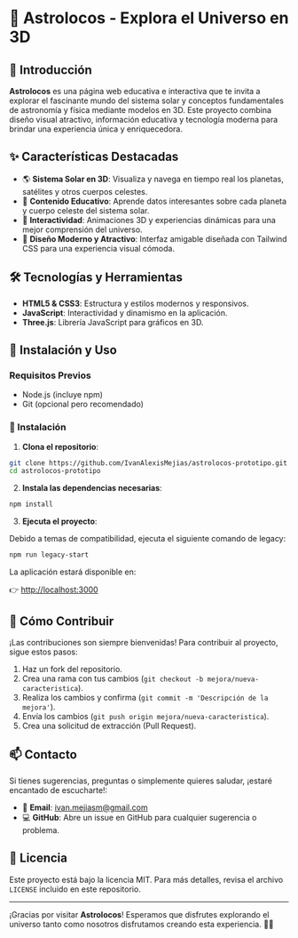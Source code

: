 # 🚀 Astrolocos - Explora el Universo en 3D

## 🌌 Introducción

**Astrolocos** es una página web educativa e interactiva que te invita a explorar el fascinante mundo del sistema solar y conceptos fundamentales de astronomía y física mediante modelos en 3D. Este proyecto combina diseño visual atractivo, información educativa y tecnología moderna para brindar una experiencia única y enriquecedora.

## ✨ Características Destacadas

- 🌎 **Sistema Solar en 3D**: Visualiza y navega en tiempo real los planetas, satélites y otros cuerpos celestes.
- 📖 **Contenido Educativo**: Aprende datos interesantes sobre cada planeta y cuerpo celeste del sistema solar.
- 🌠 **Interactividad**: Animaciones 3D y experiencias dinámicas para una mejor comprensión del universo.
- 🎨 **Diseño Moderno y Atractivo**: Interfaz amigable diseñada con Tailwind CSS para una experiencia visual cómoda.

## 🛠️ Tecnologías y Herramientas

- **HTML5 & CSS3**: Estructura y estilos modernos y responsivos.
- **JavaScript**: Interactividad y dinamismo en la aplicación.
- **Three.js**: Librería JavaScript para gráficos en 3D.

## 📌 Instalación y Uso

### Requisitos Previos

- Node.js (incluye npm)
- Git (opcional pero recomendado)

### 🔧 Instalación

1. **Clona el repositorio**:

```bash
git clone https://github.com/IvanAlexisMejias/astrolocos-prototipo.git
cd astrolocos-prototipo
```

2. **Instala las dependencias necesarias**:

```bash
npm install
```

3. **Ejecuta el proyecto**:

Debido a temas de compatibilidad, ejecuta el siguiente comando de legacy:

```bash
npm run legacy-start
```

La aplicación estará disponible en:

👉 [http://localhost:3000](http://localhost:3000)

## 🌟 Cómo Contribuir

¡Las contribuciones son siempre bienvenidas! Para contribuir al proyecto, sigue estos pasos:

1. Haz un fork del repositorio.
2. Crea una rama con tus cambios (`git checkout -b mejora/nueva-caracteristica`).
3. Realiza los cambios y confirma (`git commit -m 'Descripción de la mejora'`).
4. Envía los cambios (`git push origin mejora/nueva-caracteristica`).
5. Crea una solicitud de extracción (Pull Request).

## 📫 Contacto

Si tienes sugerencias, preguntas o simplemente quieres saludar, ¡estaré encantado de escucharte!:

- 📧 **Email**: [ivan.mejiasm@gmail.com](mailto:ivan.mejiasm@gmail.com)
- 💻 **GitHub**: Abre un issue en GitHub para cualquier sugerencia o problema.

## 📄 Licencia

Este proyecto está bajo la licencia MIT. Para más detalles, revisa el archivo `LICENSE` incluido en este repositorio.

---

¡Gracias por visitar **Astrolocos**! Esperamos que disfrutes explorando el universo tanto como nosotros disfrutamos creando esta experiencia. 🚀🌌

